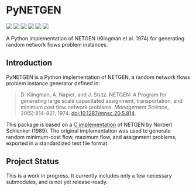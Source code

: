 # PyNETGEN

<a href="https://pypi.org/project/pynetgen"><img src="https://img.shields.io/pypi/v/pynetgen?logo=pypi&logoColor=white"/></a> <a href="https://github.com/adam-rumpf/pynetgen"><img src="https://img.shields.io/github/v/tag/adam-rumpf/pynetgen?logo=github"></a> <a href="https://pypi.org/project/pynetgen/#history"><img src="https://img.shields.io/pypi/status/pynetgen"/></a> <a href="https://www.python.org/"><img src="https://img.shields.io/pypi/pyversions/pynetgen?logo=python&logoColor=white"></a> <a href="https://github.com/adam-rumpf/pynetgen/blob/main/LICENSE"><img src="https://img.shields.io/github/license/adam-rumpf/pynetgen"/></a> <a href="https://github.com/adam-rumpf/pynetgen/commits/main"><img src="https://img.shields.io/maintenance/yes/2022"/></a>

A Python implementation of NETGEN (Klingman et al. 1974) for generating random network flows problem instances.

## Introduction

PyNETGEN is a Python implementation of NETGEN, a random network flows problem instance generator defined in:

> D. Klingman, A. Napier, and J. Stutz. NETGEN: A Program for generating large scale capacitated assignment, transportation, and minimum cost flow network problems. _Management Science_, 20(5):814-821, 1974. [doi:10.1287/mnsc.20.5.814](https://doi.org/10.1287/mnsc.20.5.814).

This package is based on a [C implementation](https://lemon.cs.elte.hu/trac/lemon/browser/lemon-benchmark/generators/netgen) of NETGEN by Norbert Schlenker (1989). The original implementation was used to generate random minimum-cost flow, maximum flow, and assignment problems, exported in a standardized text file format.

## Project Status

This is a work in progress. It currently includes only a few necessary submodules, and is not yet release-ready.
